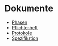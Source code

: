 # Dokumente

* [Phasen](phasen.md)
* [Pflichtenheft](pflichtenheft.md)
* [Protokolle](protokolle.md)
* [Spezifikation](spezifikation.md)
